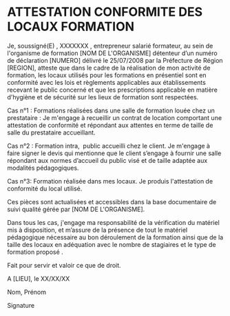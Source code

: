 
<!--

---
title: Attestation de conformité des locaux de formation
description: Attestation de conformité des locaux de formation à signer par le formateur.
image_url: 
licence: CC-BY-SA
---

-->

# ATTESTATION CONFORMITE DES LOCAUX FORMATION


Je, soussigné(E) ,  XXXXXXX 	, entrepreneur salarié formateur, au sein de l'organisme de formation [NOM DE L'ORGANISME] détenteur d’un numéro de déclaration [NUMERO] délivré le 25/07/2008 par la Préfecture de Région [REGION], atteste que dans le cadre de la réalisation de mon activité de formation, les locaux utilisés pour les formations en présentiel sont en conformité avec les lois et règlements applicables aux établissements recevant le public concerné et que les prescriptions applicable en matière d'hygiène et de sécurité sur les lieux de formation sont respectées.

Cas n°1 : Formations réalisées dans une salle de formation louée chez un prestataire : 
Je m'engage à recueillir un contrat de location comportant une attestation de conformité et répondant aux attentes en terme de taille de salle du prestataire accueillant.

Cas n°2 : Formation intra,  public accueilli chez le client. 
Je m'engage à faire signer le devis qui mentionne que le client s’engage à fournir une salle répondant aux normes d’accueil du public visé et de taille adaptée aux modalités pédagogiques. 

Cas n°3: Formation réalisée dans mes locaux.
Je produis l'attestation de conformité du local utilisé.

Ces  pièces sont actualisées et accessibles dans la base documentaire de suivi qualité gérée par [NOM DE L'ORGANISME].

Dans tous les cas, j'engage ma responsabilité de la vérification du matériel mis à disposition, et m’assure de la présence de tout le matériel pédagogique nécessaire au bon déroulement de la formation ainsi que de la taille des locaux en adéquation avec le nombre de stagiaires et le type de formation proposé
.

Fait pour servir et valoir ce que de droit.


A [LIEU], le XX/XX/XX


Nom, Prénom



Signature
